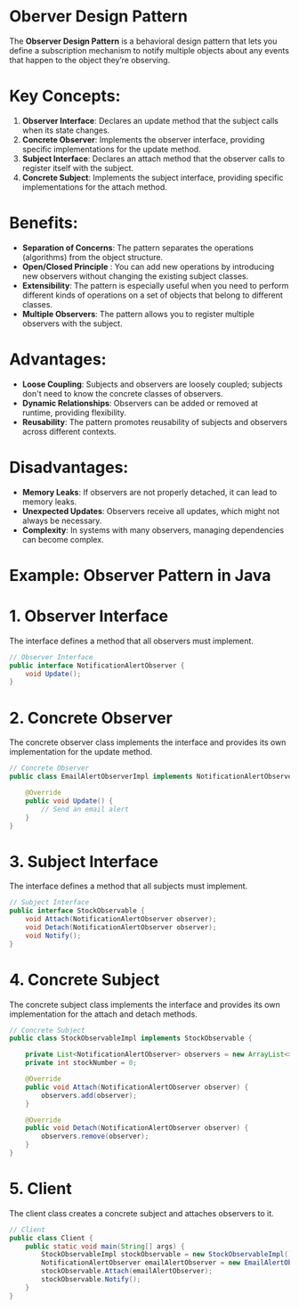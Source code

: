# Oberver Design Pattern
The **Observer Design Pattern** is a behavioral design pattern that lets you define a subscription mechanism to notify multiple objects about any events that happen to the object they’re observing.

# Key Concepts:
1. **Observer Interface**: Declares an update method that the subject calls when its state changes.
2. **Concrete Observer**: Implements the observer interface, providing specific implementations for the update method.
3. **Subject Interface**: Declares an attach method that the observer calls to register itself with the subject.
4. **Concrete Subject**: Implements the subject interface, providing specific implementations for the attach method.


# Benefits:
- **Separation of Concerns**: The pattern separates the operations (algorithms) from the object structure.
- **Open/Closed Principle** : You can add new operations by introducing new observers without changing the existing subject classes.
- **Extensibility**: The pattern is especially useful when you need to perform different kinds of operations on a set of objects that belong to different classes.
- **Multiple Observers**: The pattern allows you to register multiple observers with the subject.

# Advantages:
- **Loose Coupling**: Subjects and observers are loosely coupled; subjects don't need to know the concrete classes of observers.
- **Dynamic Relationships**: Observers can be added or removed at runtime, providing flexibility.
- **Reusability**: The pattern promotes reusability of subjects and observers across different contexts.

# Disadvantages:
- **Memory Leaks**: If observers are not properly detached, it can lead to memory leaks.
- **Unexpected Updates**: Observers receive all updates, which might not always be necessary.
- **Complexity**: In systems with many observers, managing dependencies can become complex.

# Example: Observer Pattern in Java

# 1. Observer Interface
The interface defines a method that all observers must implement.
```java
// Observer Interface
public interface NotificationAlertObserver {
    void Update();
}
```       

# 2. Concrete Observer  
The concrete observer class implements the interface and provides its own implementation for the update method.
```java
// Concrete Observer
public class EmailAlertObserverImpl implements NotificationAlertObserver {

    @Override
    public void Update() {
        // Send an email alert
    }
}
```   

# 3. Subject Interface
The interface defines a method that all subjects must implement.
```java
// Subject Interface
public interface StockObservable {
    void Attach(NotificationAlertObserver observer);
    void Detach(NotificationAlertObserver observer);
    void Notify();
}
```

# 4. Concrete Subject
The concrete subject class implements the interface and provides its own implementation for the attach and detach methods.
```java
// Concrete Subject
public class StockObservableImpl implements StockObservable {

    private List<NotificationAlertObserver> observers = new ArrayList<>();
    private int stockNumber = 0;

    @Override
    public void Attach(NotificationAlertObserver observer) {
        observers.add(observer);
    }

    @Override    
    public void Detach(NotificationAlertObserver observer) {
        observers.remove(observer); 
    }
}
```

# 5. Client
The client class creates a concrete subject and attaches observers to it.
```java
// Client
public class Client {
    public static void main(String[] args) {
        StockObservableImpl stockObservable = new StockObservableImpl();
        NotificationAlertObserver emailAlertObserver = new EmailAlertObserverImpl();
        stockObservable.Attach(emailAlertObserver);
        stockObservable.Notify();   
    }
}
```

